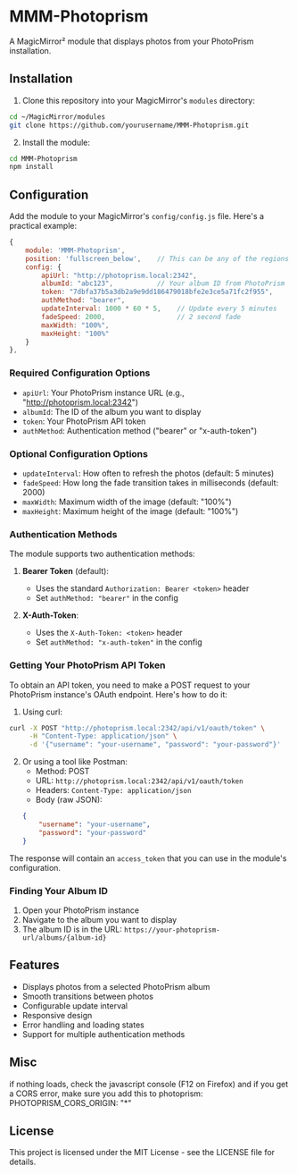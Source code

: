 # MMM-Photoprism

A MagicMirror² module that displays photos from your PhotoPrism installation.

## Installation

1. Clone this repository into your MagicMirror's `modules` directory:
```bash
cd ~/MagicMirror/modules
git clone https://github.com/yourusername/MMM-Photoprism.git
```

2. Install the module:
```bash
cd MMM-Photoprism
npm install
```

## Configuration

Add the module to your MagicMirror's `config/config.js` file. Here's a practical example:

```javascript
{
    module: 'MMM-Photoprism',
    position: 'fullscreen_below',    // This can be any of the regions
    config: {
        apiUrl: "http://photoprism.local:2342",
        albumId: "abc123",           // Your album ID from PhotoPrism
        token: "7dbfa37b5a3db2a9e9dd186479018bfe2e3ce5a71fc2f955",
        authMethod: "bearer",
        updateInterval: 1000 * 60 * 5,    // Update every 5 minutes
        fadeSpeed: 2000,                  // 2 second fade
        maxWidth: "100%",
        maxHeight: "100%"
    }
},
```

### Required Configuration Options

- `apiUrl`: Your PhotoPrism instance URL (e.g., "http://photoprism.local:2342")
- `albumId`: The ID of the album you want to display
- `token`: Your PhotoPrism API token
- `authMethod`: Authentication method ("bearer" or "x-auth-token")

### Optional Configuration Options

- `updateInterval`: How often to refresh the photos (default: 5 minutes)
- `fadeSpeed`: How long the fade transition takes in milliseconds (default: 2000)
- `maxWidth`: Maximum width of the image (default: "100%")
- `maxHeight`: Maximum height of the image (default: "100%")

### Authentication Methods

The module supports two authentication methods:

1. **Bearer Token** (default):
   - Uses the standard `Authorization: Bearer <token>` header
   - Set `authMethod: "bearer"` in the config

2. **X-Auth-Token**:
   - Uses the `X-Auth-Token: <token>` header
   - Set `authMethod: "x-auth-token"` in the config

### Getting Your PhotoPrism API Token

To obtain an API token, you need to make a POST request to your PhotoPrism instance's OAuth endpoint. Here's how to do it:

1. Using curl:
```bash
curl -X POST "http://photoprism.local:2342/api/v1/oauth/token" \
     -H "Content-Type: application/json" \
     -d '{"username": "your-username", "password": "your-password"}'
```

2. Or using a tool like Postman:
   - Method: POST
   - URL: `http://photoprism.local:2342/api/v1/oauth/token`
   - Headers: `Content-Type: application/json`
   - Body (raw JSON):
   ```json
   {
       "username": "your-username",
       "password": "your-password"
   }
   ```

The response will contain an `access_token` that you can use in the module's configuration.

### Finding Your Album ID

1. Open your PhotoPrism instance
2. Navigate to the album you want to display
3. The album ID is in the URL: `https://your-photoprism-url/albums/{album-id}`

## Features

- Displays photos from a selected PhotoPrism album
- Smooth transitions between photos
- Configurable update interval
- Responsive design
- Error handling and loading states
- Support for multiple authentication methods

## Misc
if nothing loads, check the javascript console (F12 on Firefox) and if you get a CORS error, make sure you add this to photoprism:
       PHOTOPRISM_CORS_ORIGIN: "*"

## License

This project is licensed under the MIT License - see the LICENSE file for details.
